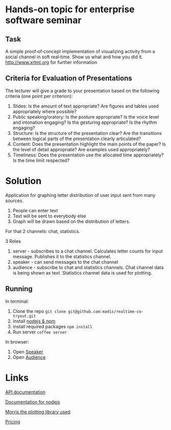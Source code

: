 Hands-on topic for enterprise software seminar
==============================================
Task
----
A simple proof‐of‐concept implementation of 
visualizing activity from a social channel in soft 
real‐time. Show us what and how you did it.
http://www.xrtml.org for further information


Criteria for Evaluation of Presentations
----------------------------------------
The lecturer will give a grade to your presentation based on
the following criteria (one point per criterion):
1. Slides: Is the amount of text appropriate? Are figures and 
tables used appropriately where possible?
2. Public speaking/oratory: Is the posture appropriate? Is the 
voice level and intonation engaging? Is the gesturing
appropriate? Is the rhythm engaging?
3. Structure: Is the structure of the presentation clear? Are the 
transitions between logical parts of the presentation clearly 
articulated?
4. Content: Does the presentation highlight the main points of 
the paper? Is the level of detail appropriate? Are examples 
used appropriately?
5. Timeliness: Does the presentation use the allocated time
appropriately? Is the time limit respected?


Solution
========
Application for graphing letter distribution of user input sent from many sources.

1. People can enter text
2. Text will be sent to everybody else
3. Graph will be drawn based on the distribution of letters.

For that 2 channels: chat, statistics.

3 Roles
  1. server - subscribes to a chat channel. Calculates letter counts for input message. Publishes it to the statistics channel.
  2. speaker - can send messages to the chat channel
  3. audience - subscribe to chat and statistics channels. Chat channel data is being shown as text. Statistics channel data is used for plotting.

Running
-------
In terminal:

1. Clone the repo ```git clone git@github.com:madis/realtime-co-tryout.git```
2. Install [nodejs & npm](http://nodejs.org/)
3. install required packages ```npm install```
4. Run server ```coffee server```

In browser:

1. Open [Speaker](http://localhost:3000/)
2. Open [Audience](http://localhost:3000/audience)

Links
=====
[API documentation](http://docs.xrtml.org/2-1-0/pubsub/node-js/ortcclient.html)

[Documentation for nodejs](http://docs.xrtml.org/2-1-0/pubsub/node-js/ortcclient.html)

[Morris the plotting library used](http://www.oesmith.co.uk/morris.js/)

[Pricing](http://app.realtime.co/pricing)